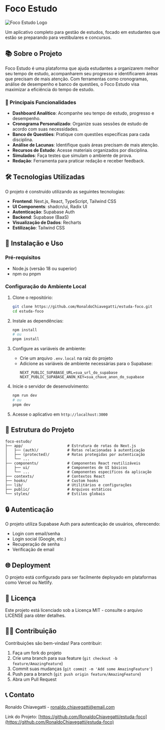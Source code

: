 # Foco Estudo

![Foco Estudo Logo](public/logo.png)

Um aplicativo completo para gestão de estudos, focado em estudantes que estão se preparando para vestibulares e concursos.

## 📚 Sobre o Projeto

Foco Estudo é uma plataforma que ajuda estudantes a organizarem melhor seu tempo de estudo, acompanharem seu progresso e identificarem áreas que precisam de mais atenção. Com ferramentas como cronogramas, análise de desempenho e banco de questões, o Foco Estudo visa maximizar a eficiência do tempo de estudo.

### 🌟 Principais Funcionalidades

- **Dashboard Analítico**: Acompanhe seu tempo de estudo, progresso e desempenho.
- **Cronograma Personalizado**: Organize suas sessões de estudo de acordo com suas necessidades.
- **Banco de Questões**: Pratique com questões específicas para cada disciplina.
- **Análise de Lacunas**: Identifique quais áreas precisam de mais atenção.
- **Recursos de Estudo**: Acesse materiais organizados por disciplina.
- **Simulados**: Faça testes que simulam o ambiente de prova.
- **Redação**: Ferramenta para praticar redação e receber feedback.

## 🛠️ Tecnologias Utilizadas

O projeto é construído utilizando as seguintes tecnologias:

- **Frontend**: Next.js, React, TypeScript, Tailwind CSS
- **UI Components**: shadcn/ui, Radix UI
- **Autenticação**: Supabase Auth
- **Backend**: Supabase (BaaS)
- **Visualização de Dados**: Recharts
- **Estilização**: Tailwind CSS

## 🚀 Instalação e Uso

### Pré-requisitos

- Node.js (versão 18 ou superior)
- npm ou pnpm

### Configuração do Ambiente Local

1. Clone o repositório:
   ```bash
   git clone https://github.com/RonaldoChiavegatti/estuda-foco.git
   cd estuda-foco
   ```

2. Instale as dependências:
   ```bash
   npm install
   # ou
   pnpm install
   ```

3. Configure as variáveis de ambiente:
   - Crie um arquivo `.env.local` na raiz do projeto 
   - Adicione as variáveis de ambiente necessárias para o Supabase:
     ```
     NEXT_PUBLIC_SUPABASE_URL=sua_url_do_supabase
     NEXT_PUBLIC_SUPABASE_ANON_KEY=sua_chave_anon_do_supabase
     ```

4. Inicie o servidor de desenvolvimento:
   ```bash
   npm run dev
   # ou
   pnpm dev
   ```

5. Acesse o aplicativo em `http://localhost:3000`

## 📝 Estrutura do Projeto

```
foco-estudo/
├── app/                    # Estrutura de rotas do Next.js
│   ├── (auth)/             # Rotas relacionadas à autenticação
│   ├── (protected)/        # Rotas protegidas por autenticação
│   └── ...
├── components/             # Componentes React reutilizáveis
│   ├── ui/                 # Componentes de UI básicos
│   └── ...                 # Componentes específicos da aplicação
├── contexts/               # Contextos React
├── hooks/                  # Custom hooks
├── lib/                    # Utilitários e configurações
├── public/                 # Arquivos estáticos
└── styles/                 # Estilos globais
```

## 🔒 Autenticação

O projeto utiliza Supabase Auth para autenticação de usuários, oferecendo:
- Login com email/senha
- Login social (Google, etc.)
- Recuperação de senha
- Verificação de email

## 🌐 Deployment

O projeto está configurado para ser facilmente deployado em plataformas como Vercel ou Netlify.

## 📜 Licença

Este projeto está licenciado sob a Licença MIT - consulte o arquivo LICENSE para obter detalhes.

## 👨‍💻 Contribuição

Contribuições são bem-vindas! Para contribuir:

1. Faça um fork do projeto
2. Crie uma branch para sua feature (`git checkout -b feature/AmazingFeature`)
3. Commit suas mudanças (`git commit -m 'Add some AmazingFeature'`)
4. Push para a branch (`git push origin feature/AmazingFeature`)
5. Abra um Pull Request

## 📞 Contato

Ronaldo Chiavegatti - [ronaldo.chiavegatti@email.com](mailto:ronaldo.chiavegatti@email.com)

Link do Projeto: [https://github.com/RonaldoChiavegatti/estuda-foco](https://github.com/RonaldoChiavegatti/estuda-foco) 